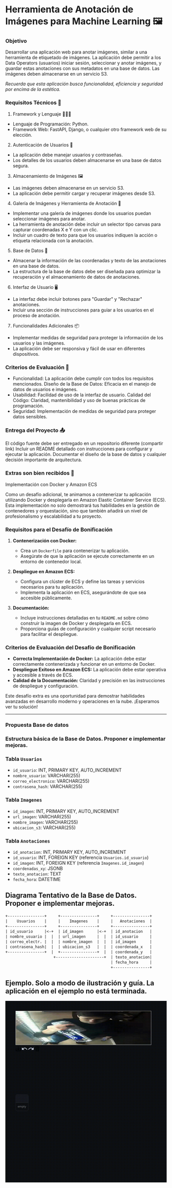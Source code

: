 # Herramienta de Anotación de Imágenes para Machine Learning 🖼️

### Objetivo

Desarrollar una aplicación web para anotar imágenes, similar a una herramienta de etiquetado de imágenes. La aplicación debe permitir a los Data Operators (usuarios) iniciar sesión, seleccionar y anotar imágenes, y guardar estas anotaciones con sus metadatos en una base de datos. Las imágenes deben almacenarse en un servicio S3.

*Recuerda que esta aplicación busca funcionalidad, eficiencia y seguridad por encima de la estética.*

### Requisitos Técnicos 🔩
1. Framework y Lenguaje 🧑🏻‍💻
* Lenguaje de Programación: Python.
* Framework Web: FastAPI, Django, o cualquier otro framework web de su elección.
2. Autenticación de Usuarios 🔐
* La aplicación debe manejar usuarios y contraseñas.
* Los detalles de los usuarios deben almacenarse en una base de datos segura.
3. Almacenamiento de Imágenes 🖼️
* Las imágenes deben almacenarse en un servicio S3.
* La aplicación debe permitir cargar y recuperar imágenes desde S3.
4. Galería de Imágenes y Herramienta de Anotación 🩻
* Implementar una galería de imágenes donde los usuarios puedan seleccionar imágenes para anotar.
* La herramienta de anotación debe incluir un selector tipo canvas para capturar coordenadas X e Y con un clic.
* Incluir un cuadro de texto para que los usuarios indiquen la acción o etiqueta relacionada con la anotación.

5. Base de Datos 💾
* Almacenar la información de las coordenadas y texto de las anotaciones en una base de datos.
* La estructura de la base de datos debe ser diseñada para optimizar la recuperación y el almacenamiento de datos de anotaciones.
6. Interfaz de Usuario 🖥️
* La interfaz debe incluir botones para "Guardar" y "Rechazar" anotaciones.
* Incluir una sección de instrucciones para guiar a los usuarios en el proceso de anotación.
7. Funcionalidades Adicionales 📦
* Implementar medidas de seguridad para proteger la información de los usuarios y las imágenes.
* La aplicación debe ser responsiva y fácil de usar en diferentes dispositivos.

### Criterios de Evaluación 📝

* Funcionalidad: La aplicación debe cumplir con todos los requisitos mencionados.
Diseño de la Base de Datos: Eficacia en el manejo de datos de usuarios e imágenes.
* Usabilidad: Facilidad de uso de la interfaz de usuario.
Calidad del Código: Claridad, mantenibilidad y uso de buenas prácticas de programación.
* Seguridad: Implementación de medidas de seguridad para proteger datos sensibles.

### Entrega del Proyecto 📤

El código fuente debe ser entregado en un repositorio diferente (compartir link)
Incluir un README detallado con instrucciones para configurar y ejecutar la aplicación.
Documentar el diseño de la base de datos y cualquier decisión importante de arquitectura.

### Extras son bien recibidos 🎁

Implementación con Docker y Amazon ECS

Como un desafío adicional, te animamos a contenerizar tu aplicación utilizando Docker y desplegarla en Amazon Elastic Container Service (ECS). Esta implementación no solo demostrará tus habilidades en la gestión de contenedores y orquestación, sino que también añadirá un nivel de profesionalismo y escalabilidad a tu proyecto.

### Requisitos para el Desafío de Bonificación

1. **Contenerización con Docker:**
   - Crea un `Dockerfile` para contenerizar tu aplicación.
   - Asegúrate de que la aplicación se ejecute correctamente en un entorno de contenedor local.

2. **Despliegue en Amazon ECS:**
   - Configura un clúster de ECS y define las tareas y servicios necesarios para tu aplicación.
   - Implementa la aplicación en ECS, asegurándote de que sea accesible públicamente.

3. **Documentación:**
   - Incluye instrucciones detalladas en tu `README.md` sobre cómo construir la imagen de Docker y desplegarla en ECS.
   - Proporciona guías de configuración y cualquier script necesario para facilitar el despliegue.

### Criterios de Evaluación del Desafío de Bonificación

- **Correcta Implementación de Docker:** La aplicación debe estar correctamente contenerizada y funcionar en un entorno de Docker.
- **Despliegue Exitoso en Amazon ECS:** La aplicación debe estar operativa y accesible a través de ECS.
- **Calidad de la Documentación:** Claridad y precisión en las instrucciones de despliegue y configuración.

Este desafío extra es una oportunidad para demostrar habilidades avanzadas en desarrollo moderno y operaciones en la nube. ¡Esperamos ver tu solución!

---

### Propuesta Base de datos

### Estructura básica de la Base de Datos. Proponer e implementar mejoras.

### Tabla `Usuarios`
- `id_usuario`: INT, PRIMARY KEY, AUTO_INCREMENT
- `nombre_usuario`: VARCHAR(255)
- `correo_electronico`: VARCHAR(255)
- `contrasena_hash`: VARCHAR(255)

### Tabla `Imagenes`
- `id_imagen`: INT, PRIMARY KEY, AUTO_INCREMENT
- `url_imagen`: VARCHAR(255)
- `nombre_imagen`: VARCHAR(255)
- `ubicacion_s3`: VARCHAR(255)

### Tabla `Anotaciones`
- `id_anotacion`: INT, PRIMARY KEY, AUTO_INCREMENT
- `id_usuario`: INT, FOREIGN KEY (referencia `Usuarios.id_usuario`)
- `id_imagen`: INT, FOREIGN KEY (referencia `Imagenes.id_imagen`)
- `coordenadas_xy`: JSONB
- `texto_anotacion`: TEXT
- `fecha_hora`: DATETIME


## Diagrama Tentativo de la Base de Datos. Proponer e implementar mejoras.

```plaintext
+----------------+     +----------------+     +----------------+
|    Usuarios    |     |    Imagenes    |     |   Anotaciones  |
+----------------+     +----------------+     +----------------+
| id_usuario     |<-+  | id_imagen      |<-+  | id_anotacion   |
| nombre_usuario |  |  | url_imagen     |  |  | id_usuario     |
| correo_electr. |  |  | nombre_imagen  |  |  | id_imagen      |
| contrasena_hash|  |  | ubicacion_s3   |  |  | coordenada_x   |
+----------------+  |  +----------------+  |  | coordenada_y   |
                     +---------------------+  | texto_anotacion|
                                              | fecha_hora     |
                                              +----------------+
```

## Ejemplo. Solo a modo de ilustración y guía. La aplicación en el ejemplo no está terminada.

![gif](assets/demo_example.gif)